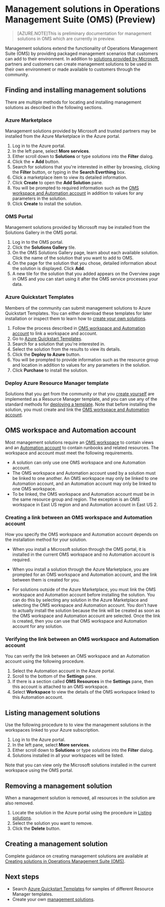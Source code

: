 <properties
   pageTitle="Solutions in Operations Management Suite (OMS) | Microsoft Azure"
   description="Solutions extend the functionality of Operations Management Suite (OMS) by providing packaged management scenarios that customers can add to their OMS workspace.  This article provides details on how custom solutions created by customers and partners."
   services="operations-management-suite"
   documentationCenter=""
   authors="bwren"
   manager="jwhit"
   editor="tysonn" />
<tags
   ms.service="operations-management-suite"
   ms.devlang="na"
   ms.topic="article"
   ms.tgt_pltfrm="na"
   ms.workload="infrastructure-services"
   ms.date="10/17/2016"
   ms.author="bwren" />

# <a name="management-solutions-in-operations-management-suite-oms-preview"></a>Management solutions in Operations Management Suite (OMS) (Preview)

>[AZURE.NOTE]This is preliminary documentation for management solutions in OMS which are currently in preview.    

Management solutions extend the functionality of Operations Management Suite (OMS) by providing packaged management scenarios that customers can add to their environment.  In addition to [solutions provided by Microsoft](../log-analytics/log-analytics-add-solutions.md), partners and customers can create management solutions to be used in their own environment or made available to customers through the community.

## <a name="finding-and-installing-management-solutions"></a>Finding and installing management solutions
There are multiple methods for locating and installing management solutions as described in the following sections.

### <a name="azure-marketplace"></a>Azure Marketplace
Management solutions provided by Microsoft and trusted partners may be installed from the Azure Marketplace in the Azure portal.

1. Log in to the Azure portal.
2. In the left pane, select **More services**.
3. Either scroll down to **Solutions** or type *solutions* into the **Filter** dialog.
4. Click the **+ Add** button.
5. Search for solutions that you're interested in either by browsing, clicking the **Filter** button, or typing in the **Search Everthing** box.
6. Click a marketplace item to view its detailed information.
4. Click **Create** to open the **Add Solution** pane.
5. You will be prompted to required information such as the [OMS workspace and Automation account](#oms-workspace-and-automation-account) in addition to values for any parameters in the solution.
6. Click **Create** to install the solution.

### <a name="oms-portal"></a>OMS Portal
Management solutions provided by Microsoft may be installed from the Solutions Gallery in the OMS portal.

1. Log in to the OMS portal.
2. Click the **Solutions Gallery** tile.
2. On the OMS Solutions Gallery page, learn about each available solution. Click the name of the solution that you want to add to OMS.
3. On the page for the solution that you chose, detailed information about the solution is displayed. Click **Add**.
4. A new tile for the solution that you added appears on the Overview page in OMS and you can start using it after the OMS service processes your data.

### <a name="azure-quickstart-templates"></a>Azure Quickstart Templates
Members of the community can submit management solutions to Azure Quickstart Templates.  You can either download these templates for later installation or inspect them to learn how to [create your own solutions](#creating-a-solution).

1. Follow the process described in [OMS workspace and Automation account](#oms-workspace-and-automation-account) to link a workspace and account.
2. Go to [Azure Quickstart Templates](https://azure.microsoft.com/documentation/templates/).  
3. Search for a solution that you're interested in.
4. Select the solution from the results to view its details.
5. Click the **Deploy to Azure** button.
6. You will be prompted to provide information such as the resource group and location in addition to values for any parameters in the solution.
7. Click **Purchase** to install the solution.

### <a name="deploy-azure-resource-manager-template"></a>Deploy Azure Resource Manager template
Solutions that you get from the community or that you [create yourself](#creating-a-solution) are implemented as a Resource Manager template, and you can use any of the standard methods for [deploying a template](../resource-group-template-deploy-portal.md).  Note that before installing the solution, you must create and link the [OMS workspace and Automation account](#oms-workspace-and-automation-account).

## <a name="oms-workspace-and-automation-account"></a>OMS workspace and Automation account
Most management solutions require an [OMS workspace](../log-analytics/log-analytics-manage-access.md) to contain views and an [Automation account](../automation/automation-security-overview.md#automation-account-overview) to contain runbooks and related resources. The workspace and account must meet the following requirements.

- A solution can only use one OMS workspace and one Automation account.  
- The OMS workspace and Automation account used by a solution must be linked to one another. An OMS workspace may only be linked to one Automation account, and an Automation account may only be linked to one OMS workspace.
- To be linked, the OMS workspace and Automation account must be in the same resource group and region.  The exception is an OMS workspace in East US region and and Automation account in East US 2.

### <a name="creating-a-link-between-an-oms-workspace-and-automation-account"></a>Creating a link between an OMS workspace and Automation account
How you specify the OMS workspace and Automation account depends on the installation method for your solution.

- When you install a Microsoft solution through the OMS portal, it is installed in the current OMS workspace and no Automation account is required.

- When you install a solution through the Azure Marketplace, you are prompted for an OMS workspace and Automation account, and the link between them is created for you.  

- For solutions outside of the Azure Marketplace, you must link the OMS workspace and Automation account before installing the solution.  You can do this by selecting any solution in the Azure Marketplace and selecting the OMS workspace and Automation account.  You don't have to actually install the solution because the link will be created as soon as the OMS workspace and Automation account are selected.  Once the link is created, then you can use that OMS workspace and Automation account for any solution. 

### <a name="verifying-the-link-between-an-oms-workspace-and-automation-account"></a>Verifying the link between an OMS workspace and Automation account
You can verify the link between an OMS workspace and an Automation account using the following procedure.

1. Select the Automation account in the Azure portal.
2. Scroll to the bottom of the **Settings** pane.
3. If there is a section called **OMS Resources** in the **Settings** pane, then this account is attached to an OMS workspace.
4. Select **Workspace** to view the details of the OMS workspace linked to this Automation account.


## <a name="listing-management-solutions"></a>Listing management solutions
Use the following procedure to to view the management solutions in the workspaces linked to your Azure subscription.

1. Log in to the Azure portal.
2. In the left pane, select **More services**.
3. Either scroll down to **Solutions** or type *solutions* into the **Filter** dialog.
4. Solutions installed in all your workspaces will be listed.

Note that you can view only the Microsoft solutions installed in the current workspace using the OMS portal.

## <a name="removing-a-management-solution"></a>Removing a management solution
When a management solution is removed, all resources in the solution are also removed.  

1. Locate the solution in the Azure portal using the procedure in [Listing solutions](#listing-solutions).
2. Select the solution you want to remove.
3. Click the **Delete** button.

## <a name="creating-a-management-solution"></a>Creating a management solution
Complete guidance on creating management solutions are available at [Creating solutions in Operations Management Suite (OMS)](operations-management-suite-solutions-creating.md). 


## <a name="next-steps"></a>Next steps

- Search [Azure Quickstart Templates](https://azure.microsoft.com/documentation/templates) for samples of different Resource Manager templates.
- Create your own [management solutions](operations-management-suite-solutions-creating.md).
 